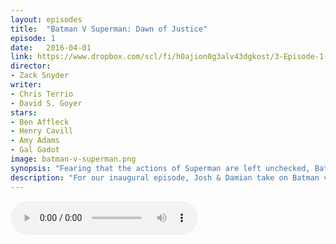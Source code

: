```yaml
---
layout: episodes
title:  "Batman V Superman: Dawn of Justice"
episode: 1
date:   2016-04-01
link: https://www.dropbox.com/scl/fi/h0ajion0g3alv43dgkost/3-Episode-1-Batman-Versus-Superman-Dawn-of-Justice-MP3.mp3?rlkey=o0x2bbxufm6qncxrj17qp145s&dl=0
director: 
- Zack Snyder
writer: 
- Chris Terrio
- David S. Goyer
stars: 
- Ben Affleck
- Henry Cavill
- Amy Adams
- Gal Gadot
image: batman-v-superman.png
synopsis: "Fearing that the actions of Superman are left unchecked, Batman takes on the Man of Steel, while the world wrestles with what kind of a hero it really needs."
description: "For our inaugural episode, Josh & Damian take on Batman v Superman: Dawn of Justice. We discuss how this film came to be, the trials and tribulations and try and see things a little clearer. "
---
```


<audio src="https://www.dropbox.com/scl/fi/h0ajion0g3alv43dgkost/3-Episode-1-Batman-Versus-Superman-Dawn-of-Justice-MP3.mp3?rlkey=o0x2bbxufm6qncxrj17qp145s&dl=0" controls></audio> 